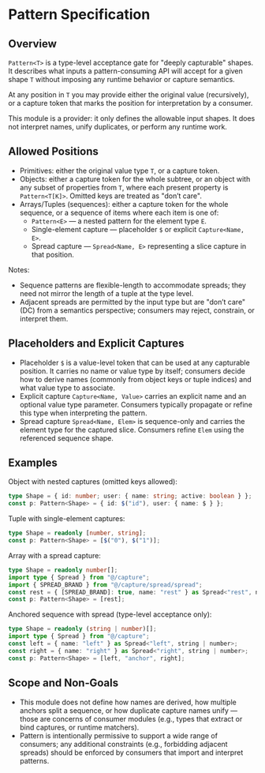# Pattern Specification

## Overview

`Pattern<T>` is a type-level acceptance gate for "deeply capturable" shapes. It
describes what inputs a pattern-consuming API will accept for a given shape `T`
without imposing any runtime behavior or capture semantics.

At any position in `T` you may provide either the original value (recursively),
or a capture token that marks the position for interpretation by a consumer.

This module is a provider: it only defines the allowable input shapes. It does
not interpret names, unify duplicates, or perform any runtime work.

## Allowed Positions

- Primitives: either the original value type `T`, or a capture token.
- Objects: either a capture token for the whole subtree, or an object with any
  subset of properties from `T`, where each present property is
  `Pattern<T[K]>`. Omitted keys are treated as "don’t care".
- Arrays/Tuples (sequences): either a capture token for the whole sequence, or a
  sequence of items where each item is one of:
  - `Pattern<E>` — a nested pattern for the element type `E`.
  - Single-element capture — placeholder `$` or explicit `Capture<Name, E>`.
  - Spread capture — `Spread<Name, E>` representing a slice capture in that
    position.

Notes:

- Sequence patterns are flexible-length to accommodate spreads; they need not
  mirror the length of a tuple at the type level.
- Adjacent spreads are permitted by the input type but are "don’t care" (DC)
  from a semantics perspective; consumers may reject, constrain, or interpret
  them.

## Placeholders and Explicit Captures

- Placeholder `$` is a value-level token that can be used at any capturable
  position. It carries no name or value type by itself; consumers decide how to
  derive names (commonly from object keys or tuple indices) and what value type
  to associate.
- Explicit capture `Capture<Name, Value>` carries an explicit name and an
  optional value type parameter. Consumers typically propagate or refine this
  type when interpreting the pattern.
- Spread capture `Spread<Name, Elem>` is sequence-only and carries the element
  type for the captured slice. Consumers refine `Elem` using the referenced
  sequence shape.

## Examples

Object with nested captures (omitted keys allowed):

```ts
type Shape = { id: number; user: { name: string; active: boolean } };
const p: Pattern<Shape> = { id: $("id"), user: { name: $ } };
```

Tuple with single-element captures:

```ts
type Shape = readonly [number, string];
const p: Pattern<Shape> = [$("0"), $("1")];
```

Array with a spread capture:

```ts
type Shape = readonly number[];
import type { Spread } from "@/capture";
import { SPREAD_BRAND } from "@/capture/spread/spread";
const rest = { [SPREAD_BRAND]: true, name: "rest" } as Spread<"rest", number>;
const p: Pattern<Shape> = [rest];
```

Anchored sequence with spread (type-level acceptance only):

```ts
type Shape = readonly (string | number)[];
import type { Spread } from "@/capture";
const left = { name: "left" } as Spread<"left", string | number>;
const right = { name: "right" } as Spread<"right", string | number>;
const p: Pattern<Shape> = [left, "anchor", right];
```

## Scope and Non‑Goals

- This module does not define how names are derived, how multiple anchors split
  a sequence, or how duplicate capture names unify — those are concerns of
  consumer modules (e.g., types that extract or bind captures, or runtime
  matchers).
- Pattern is intentionally permissive to support a wide range of consumers; any
  additional constraints (e.g., forbidding adjacent spreads) should be enforced
  by consumers that import and interpret patterns.
